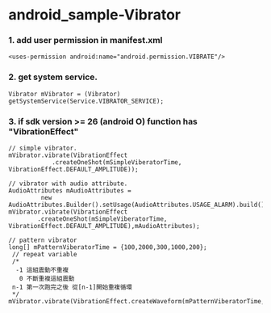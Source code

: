 # android_sample-Vibrator

### 1. add user permission in manifest.xml
    <uses-permission android:name="android.permission.VIBRATE"/>
   
### 2. get system service.
    Vibrator mVibrator = (Vibrator) getSystemService(Service.VIBRATOR_SERVICE);

### 3. if sdk version >= 26 (android O) function has "VibrationEffect"
    // simple vibrator.
    mVibrator.vibrate(VibrationEffect
                .createOneShot(mSimpleViberatorTime, VibrationEffect.DEFAULT_AMPLITUDE));
    
    // vibrator with audio attribute.
    AudioAttributes mAudioAttributes = 
             new AudioAttributes.Builder().setUsage(AudioAttributes.USAGE_ALARM).build();
    mVibrator.vibrate(VibrationEffect
            .createOneShot(mSimpleViberatorTime, VibrationEffect.DEFAULT_AMPLITUDE),mAudioAttributes);
            
    // pattern vibrator
    long[] mPatternViberatorTime = {100,2000,300,1000,200};
     // repeat variable
     /*
      -1 這組震動不重複
       0 不斷重複這組震動
     n-1 第一次跑完之後 從[n-1]開始重複循環
     */
    mVibrator.vibrate(VibrationEffect.createWaveform(mPatternViberatorTime,-1));
    



